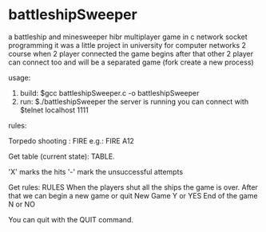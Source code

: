 # battleshipSweeper
a battleship and minesweeper hibr multiplayer game in c network socket programming
it was a little project in university for computer networks 2 course
when 2 player connected the game begins
after that other 2 player can connect too and will be a separated game (fork create a new process)

usage:
1. build: $gcc battleshipSweeper.c -o battleshipSweeper
2. run: $./battleshipSweeper
the server is running
you can connect with $telnet localhost 1111

rules:

Torpedo shooting : FIRE <coordinate>
	e.g.: FIRE A12

Get table (current state): TABLE.

'X' marks the hits
'-' mark the unsuccessful attempts

Get rules: RULES
When the players shut all the ships the game is over.
After that we can begin a new game or quit
	New Game Y or YES
	End of the game N or NO

You can quit with the QUIT command.

